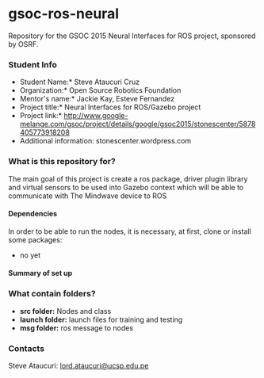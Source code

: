 # gsoc-ros-neural
Repository for the GSOC 2015 Neural Interfaces for ROS project, sponsored by OSRF.

### Student Info ###
* Student Name:* Steve Ataucuri Cruz
* Organization:* Open Source Robotics Foundation
* Mentor's name:* Jackie Kay, Esteve Fernandez
* Project title:* Neural Interfaces for ROS/Gazebo project
* Project link:* http://www.google-melange.com/gsoc/project/details/google/gsoc2015/stonescenter/5878405773918208
* Additional information: stonescenter.wordpress.com

### What is this repository for? ###
  
The main goal of this project is create a ros package, driver plugin library and virtual sensors to be used into Gazebo context which will be able to communicate with The Mindwave device to ROS 

#### Dependencies ####
In order to be able to run the nodes, it is necessary, at first, clone or install some packages:

* no yet

#### Summary of set up ####


### What contain folders? ###

* **src folder:** Nodes and class
* **launch folder:** launch files for training and testing
* **msg folder:** ros message to nodes

### Contacts ###

Steve Ataucuri: lord.ataucuri@ucsp.edu.pe
